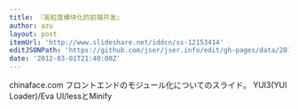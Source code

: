 ```yaml
---
title: 『高粒度模块化的前端开发』
author: azu
layout: post
itemUrl: 'http://www.slideshare.net/iddcn/ss-12153414'
editJSONPath: 'https://github.com/jser/jser.info/edit/gh-pages/data/2012/03/index.json'
date: '2012-03-01T21:40:00Z'
---
```

chinaface.com フロントエンドのモジュール化についてのスライド。
YUI3(YUI Loader)/Eva UI/lessとMinify
